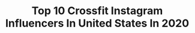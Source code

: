 ---
title: Top 10 Crossfit Instagram Influencers In United States In 2020
description: >-
  Find top crossfit Instagram influencers in United States in 2020. Most popular hashtags: #workoutathome #tbt #inspiration #tattoos.
platform: Instagram
profiles:
  - username: "sean_c_larkin"
    fullname: >-
      Sean Larkin
    location: "United States"
    followers: 258186
    engagement: 1201
    commentsToLikes: 0.027978
    id: ck55ojy938i1y0i11gp66rlq5
    verified: true
    hashtags: "#murph, #jimwood, #crossfit, #livepdnation"
  - username: "kayteejones_"
    fullname: >-
      Katie Jones
    location: "United States"
    followers: 180698
    engagement: 763
    commentsToLikes: 0.018153
    id: ck0twfdezf4gr0i190fbl3tl0
    verified: false
    hashtags: "#rpstrength, #puppy, #glutes, #growgrowgrow"
  - username: "dellespeegle"
    fullname: >-
      Dani Elle Speegle
    location: "United States"
    followers: 495276
    engagement: 683
    commentsToLikes: 0.015285
    id: ck1354h1zznup0i19o6ibi95d
    verified: false
    hashtags: "#silverlining, #cantwaittogoback, #rehablife, #lifeisgood"
  - username: "_brialee"
    fullname: >-
      Bria Lee
    location: "United States"
    followers: 81907
    engagement: 566
    commentsToLikes: 0.034713
    id: ck1354hvrznx70i1955ojh1p3
    verified: false
    hashtags: "#rest, #mondayworkout, #shoulders, #crossfitchick"
  - username: "thelma_christoforou"
    fullname: >-
      thelma christoforou
    location: "United States"
    followers: 31684
    engagement: 470
    commentsToLikes: 0.060336
    id: ck6ubtj2mbm890j71rkgguq0y
    verified: false
    hashtags: "#trusttheprocess, #roadtothegames, #vullsport, #hellenergy"
  - username: "okaprol"
    fullname: >-
      Onur
    location: "United States"
    followers: 8867
    engagement: 3823
    commentsToLikes: 0.027676
    id: ck8td98582f080j78ajxulicr
    verified: false
    hashtags: "#lgbt, #love, #anniversary, #pink"
  - username: "iamdapower"
    fullname: >-
      Lucas Cancelier
    location: "United States"
    followers: 107504
    engagement: 888
    commentsToLikes: 0.011487
    id: ckap3445h1han0i78p3bhs04e
    verified: false
    hashtags: "#tbt"
  - username: "kaipeirawrrr"
    fullname: >-
      KaiPeí Walls
    location: "United States"
    followers: 6507
    engagement: 996
    commentsToLikes: 0.104147
    id: ck5c2sut4xwz20i11bpropvsw
    verified: false
    hashtags: "#swipeleft, #tbt, #tiktoktuesday, #savagechallenge"
  - username: "fitmomof2whojeeps"
    fullname: >-
      Kristen
    location: "United States"
    followers: 16492
    engagement: 984
    commentsToLikes: 0.036040
    id: ck0w59gty2k460i19g26xhiro
    verified: false
    hashtags: "#f150chicks, #fordperformance, #f150nation, #ajax"
  - username: "jared_p_smith"
    fullname: >-
      Jared P-Smith
    location: "United States"
    followers: 86600
    engagement: 483
    commentsToLikes: 0.019224
    id: ck134feryw65m0i19h5qpqfr1
    verified: false
    hashtags: "#workoutathome, #jewishmom, #giveaway, #makingmovies"
---